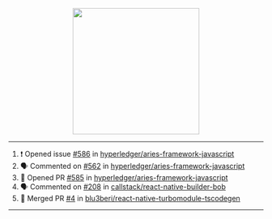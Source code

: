 <p align="center">
<img src="https://user-images.githubusercontent.com/61358536/126118557-75ac74a7-4655-4289-9a8d-e536322b7423.png" height="250" width="250"/>
</p>

---

<!--START_SECTION:activity-->
1. ❗️ Opened issue [#586](https://github.com/hyperledger/aries-framework-javascript/issues/586) in [hyperledger/aries-framework-javascript](https://github.com/hyperledger/aries-framework-javascript)
2. 🗣 Commented on [#562](https://github.com/hyperledger/aries-framework-javascript/issues/562) in [hyperledger/aries-framework-javascript](https://github.com/hyperledger/aries-framework-javascript)
3. 💪 Opened PR [#585](https://github.com/hyperledger/aries-framework-javascript/pull/585) in [hyperledger/aries-framework-javascript](https://github.com/hyperledger/aries-framework-javascript)
4. 🗣 Commented on [#208](https://github.com/callstack/react-native-builder-bob/issues/208) in [callstack/react-native-builder-bob](https://github.com/callstack/react-native-builder-bob)
5. 🎉 Merged PR [#4](https://github.com/blu3beri/react-native-turbomodule-tscodegen/pull/4) in [blu3beri/react-native-turbomodule-tscodegen](https://github.com/blu3beri/react-native-turbomodule-tscodegen)
<!--END_SECTION:activity-->

---
